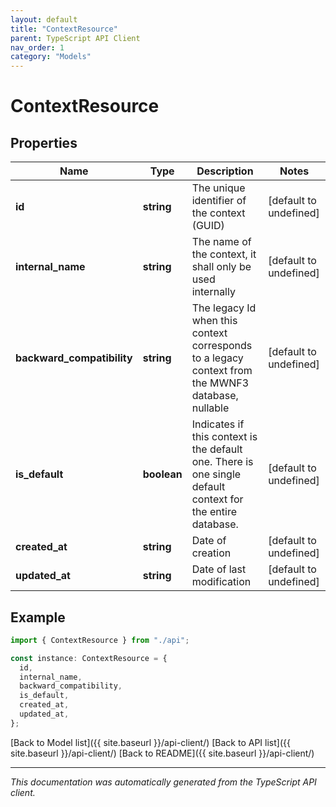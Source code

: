```yaml
---
layout: default
title: "ContextResource"
parent: TypeScript API Client
nav_order: 1
category: "Models"
---
```


# ContextResource

## Properties

| Name                       | Type        | Description                                                                                                | Notes                  |
| -------------------------- | ----------- | ---------------------------------------------------------------------------------------------------------- | ---------------------- |
| **id**                     | **string**  | The unique identifier of the context (GUID)                                                                | [default to undefined] |
| **internal_name**          | **string**  | The name of the context, it shall only be used internally                                                  | [default to undefined] |
| **backward_compatibility** | **string**  | The legacy Id when this context corresponds to a legacy context from the MWNF3 database, nullable          | [default to undefined] |
| **is_default**             | **boolean** | Indicates if this context is the default one. There is one single default context for the entire database. | [default to undefined] |
| **created_at**             | **string**  | Date of creation                                                                                           | [default to undefined] |
| **updated_at**             | **string**  | Date of last modification                                                                                  | [default to undefined] |

## Example

```typescript
import { ContextResource } from "./api";

const instance: ContextResource = {
  id,
  internal_name,
  backward_compatibility,
  is_default,
  created_at,
  updated_at,
};
```

[Back to Model list]({{ site.baseurl }}/api-client/) [Back to API list]({{ site.baseurl }}/api-client/) [Back to README]({{ site.baseurl }}/api-client/)

---

_This documentation was automatically generated from the TypeScript API client._
